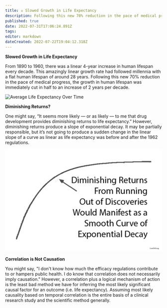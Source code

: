 ```yaml
---
title: ☠ Slowed Growth in Life Expectancy
description: Following this new 70% reduction in the pace of medical progress, the growth in human lifespan was immediately cut in half to an increase of 2 years per decade.
published: true
date: 2022-07-31T17:06:24.891Z
tags: 
editor: markdown
dateCreated: 2022-07-22T19:04:12.318Z
---
```


**Slowed Growth in Life Expectancy**

From 1890 to 1960, there was a linear 4-year increase in human lifespan every decade. This amazingly linear growth rate had followed millennia with a flat human lifespan of around 28 years. Following this new 70% reduction in the pace of medical progress, the growth in human lifespan was immediately cut in half to an increase of 2 years per decade.

![Average Life Expectancy Over Time](../.gitbook/assets/real-world-evidence-in-efficacy-clinical-trials-vs-rcts.png)

**Diminishing Returns?**

One might say, “It seems more likely — or as likely — to me that drug development provides diminishing returns to life expectancy.” However, diminishing returns produce a slope of exponential decay. It may be partially responsible, but it’s not going to produce a sudden change in the linear slope of a curve as linear as life expectancy was before and after the 1962 regulations.

![What diminishing returns would look like](../assets/diminishing-returns.png)

**Correlation is Not Causation**

You might say, "I don't know how much the efficacy regulations contribute to or hampers public health. I do know that correlation does not necessarily imply causation." However, a correlation plus a logical mechanism of action is the least bad method we have for inferring the most likely significant causal factor for an outcome (i.e. life expectancy). Assuming most likely causality based on temporal correlation is the entire basis of a clinical research study and the scientific method generally.
